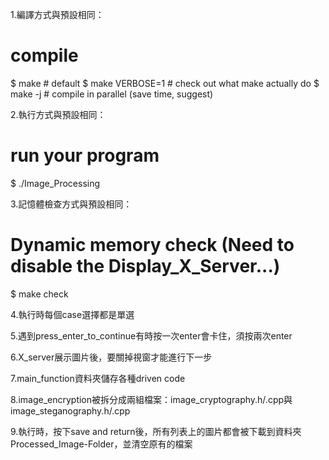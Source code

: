1.編譯方式與預設相同：

# compile
$ make               # default
$ make VERBOSE=1     # check out what make actually do
$ make -j            # compile in parallel (save time, suggest)

2.執行方式與預設相同：
# run your program
$ ./Image_Processing

3.記憶體檢查方式與預設相同：
# Dynamic memory check (Need to disable the Display_X_Server...)
$ make check

4.執行時每個case選擇都是單選

5.遇到press_enter_to_continue有時按一次enter會卡住，須按兩次enter

6.X_server展示圖片後，要關掉視窗才能進行下一步

7.main_function資料夾儲存各種driven code

8.image_encryption被拆分成兩組檔案：image_cryptography.h/.cpp與image_steganography.h/.cpp

9.執行時，按下save and return後，所有列表上的圖片都會被下載到資料夾Processed_Image-Folder，並清空原有的檔案